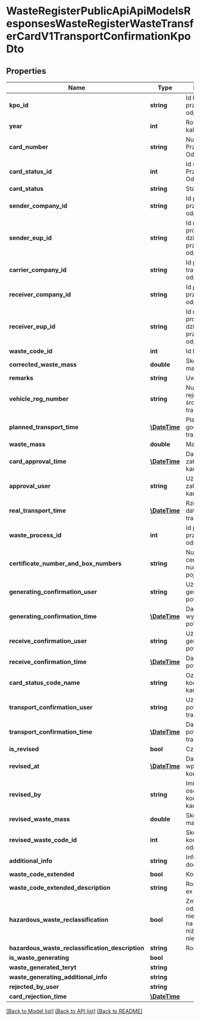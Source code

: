 # WasteRegisterPublicApiApiModelsResponsesWasteRegisterWasteTransferCardV1TransportConfirmationKpoDto

## Properties
Name | Type | Description | Notes
------------ | ------------- | ------------- | -------------
**kpo_id** | **string** | Id karty przekazania odpadów | [optional] 
**year** | **int** | Rok kalendarzowy | [optional] 
**card_number** | **string** | Numer Karty Przekazania Odpadów | [optional] 
**card_status_id** | **int** | Id statusu Karty Przekazania Odpadów | [optional] 
**card_status** | **string** | Status karty | [optional] 
**sender_company_id** | **string** | Id podmiotu przekazującego odpady | [optional] 
**sender_eup_id** | **string** | Id miejsca prowadzenia działalności przekazującego odpady | [optional] 
**carrier_company_id** | **string** | Id podmiotu transportującego odpady | [optional] 
**receiver_company_id** | **string** | Id podmiotu przejmującego odpady | [optional] 
**receiver_eup_id** | **string** | Id miejsca prowadzenia działalności przejmującego odpady | [optional] 
**waste_code_id** | **int** | Id kodu odpadu | [optional] 
**corrected_waste_mass** | **double** | Skorygowana masa odpadów | [optional] 
**remarks** | **string** | Uwagi | [optional] 
**vehicle_reg_number** | **string** | Numer rejestracyjny środka transportu | [optional] 
**planned_transport_time** | [**\DateTime**](\DateTime.md) | Planowana data i godzina transportu | [optional] 
**waste_mass** | **double** | Masa odpadów | [optional] 
**card_approval_time** | [**\DateTime**](\DateTime.md) | Data zatwierdzenia karty | [optional] 
**approval_user** | **string** | Użytkownik zatwierdzający kartę | [optional] 
**real_transport_time** | [**\DateTime**](\DateTime.md) | Rzeczywista data i czas transportu | [optional] 
**waste_process_id** | **int** | Id procesu przetwarzania odpadów | [optional] 
**certificate_number_and_box_numbers** | **string** | Numer certyfikatu oraz numery pojemników | [optional] 
**generating_confirmation_user** | **string** | Użytkownik generujący potwierdzenie | [optional] 
**generating_confirmation_time** | [**\DateTime**](\DateTime.md) | Data wygenerowania potwierdzenia | [optional] 
**receive_confirmation_user** | **string** | Użytkownik generujący potwierdzenie | [optional] 
**receive_confirmation_time** | [**\DateTime**](\DateTime.md) | Data otrzymania potwierdzenia | [optional] 
**card_status_code_name** | **string** | Oznaczenie kodowe statusu karty | [optional] 
**transport_confirmation_user** | **string** | Użytkownik potwierdzający transport | [optional] 
**transport_confirmation_time** | [**\DateTime**](\DateTime.md) | Data potwierdzenia transportu | [optional] 
**is_revised** | **bool** | Czy korygowana | [optional] 
**revised_at** | [**\DateTime**](\DateTime.md) | Data wprowadzenia korekty | [optional] 
**revised_by** | **string** | Imię i Nazwisko osoby korygującej kartę | [optional] 
**revised_waste_mass** | **double** | Skorygowana masa odpadów | [optional] 
**revised_waste_code_id** | **int** | Skorygowany kod i rodzaj odpadów | [optional] 
**additional_info** | **string** | Informacje dodatkowe | [optional] 
**waste_code_extended** | **bool** | Kod ex | [optional] 
**waste_code_extended_description** | **string** | Rodzaj odpadu ex | [optional] 
**hazardous_waste_reclassification** | **bool** | Zmiana statusu odpadów niebezpiecznych na odpady inne niż niebezpieczne | [optional] 
**hazardous_waste_reclassification_description** | **string** | Rodzaj odpadu | [optional] 
**is_waste_generating** | **bool** |  | [optional] 
**waste_generated_teryt** | **string** |  | [optional] 
**waste_generating_additional_info** | **string** |  | [optional] 
**rejected_by_user** | **string** |  | [optional] 
**card_rejection_time** | [**\DateTime**](\DateTime.md) |  | [optional] 

[[Back to Model list]](../README.md#documentation-for-models) [[Back to API list]](../README.md#documentation-for-api-endpoints) [[Back to README]](../README.md)


